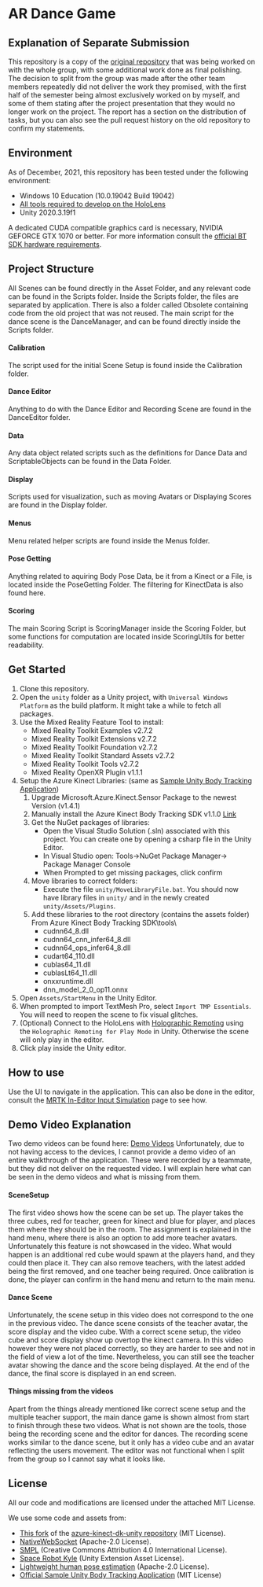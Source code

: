 # AR Dance Game
## Explanation of Separate Submission
This repository is a copy of the [original repository](https://github.com/softestsoph/motion-instructor) that was being worked on with the whole group, with some additional work done as final polishing. The decision to split from the group was made after the other team members repeatedly did not deliver the work they promised, with the first half of the semester being almost exclusively worked on by myself, and some of them stating after the project presentation that they would no longer work on the project. The report has a section on the distribution of tasks, but you can also see the pull request history on the old repository to confirm my statements.

## Environment
As of December, 2021, this repository has been tested under the following environment:
- Windows 10 Education (10.0.19042 Build 19042)
- [All tools required to develop on the HoloLens](https://docs.microsoft.com/en-us/windows/mixed-reality/install-the-tools)
- Unity 2020.3.19f1

 A dedicated CUDA compatible graphics card is necessary, NVIDIA GEFORCE GTX 1070 or better. For more information consult the 
 [official BT SDK hardware requirements](https://docs.microsoft.com/en-us/azure/kinect-dk/system-requirements). 
 
## Project Structure
All Scenes can be found directly in the Asset Folder, and any relevant code can be found in the Scripts folder. Inside the Scripts folder, the files are separated by application. There is also a folder called Obsolete containing code from the old project that was not reused.
The main script for the dance scene is the DanceManager, and can be found directly inside the Scripts folder.
#### Calibration
The script used for the initial Scene Setup is found inside the Calibration folder.
#### Dance Editor
Anything to do with the Dance Editor and Recording Scene are found in the DanceEditor folder.
#### Data
Any data object related scripts such as the definitions for Dance Data and ScriptableObjects can be found in the Data Folder.
#### Display
Scripts used for visualization, such as moving Avatars or Displaying Scores are found in the Display folder.
#### Menus
Menu related helper scripts are found inside the Menus folder.
#### Pose Getting
Anything related to aquiring Body Pose Data, be it from a Kinect or a File, is located inside the PoseGetting Folder. The filtering for KinectData is also found here.
#### Scoring
The main Scoring Script is ScoringManager inside the Scoring Folder, but some functions for computation are located inside ScoringUtils for better readability.

## Get Started
1. Clone this repository.
2. Open the `unity` folder as a Unity project, with `Universal Windows Platform` as the build platform. It might take a while to fetch all packages.
3. Use the Mixed Reality Feature Tool to install:
    - Mixed Reality Toolkit Examples v2.7.2
    - Mixed Reality Toolkit Extensions v2.7.2
    - Mixed Reality Toolkit Foundation v2.7.2
    - Mixed Reality Toolkit Standard Assets v2.7.2
    - Mixed Reality Toolkit Tools v2.7.2
    - Mixed Reality OpenXR Plugin v1.1.1
5. Setup the Azure Kinect Libraries: (same as [Sample Unity Body Tracking Application](https://github.com/microsoft/Azure-Kinect-Samples/tree/master/body-tracking-samples/sample_unity_bodytracking))
    1. Upgrade Microsoft.Azure.Kinect.Sensor Package to the newest Version (v1.4.1)
    2. Manually install the Azure Kinect Body Tracking SDK v1.1.0 [Link](https://docs.microsoft.com/en-us/azure/kinect-dk/body-sdk-download)
    4. Get the NuGet packages of libraries:
        - Open the Visual Studio Solution (.sln) associated with this project. You can create one by opening a csharp file in the Unity Editor.
        - In Visual Studio open: Tools->NuGet Package Manager-> Package Manager Console
        - When Prompted to get missing packages, click confirm
    5. Move libraries to correct folders:
        - Execute the file `unity/MoveLibraryFile.bat`. You should now have library files in `unity/` and in the newly created `unity/Assets/Plugins`.
    6. Add these libraries to the root directory (contains the assets folder)
       From Azure Kinect Body Tracking SDK\tools\
        - cudnn64_8.dll
        - cudnn64_cnn_infer64_8.dll
        - cudnn64_ops_infer64_8.dll
        - cudart64_110.dll
        - cublas64_11.dll
        - cublasLt64_11.dll
        - onxxruntime.dll
        - dnn_model_2_0_op11.onnx
6. Open `Assets/StartMenu` in the Unity Editor.
7. When prompted to import TextMesh Pro, select `Import TMP Essentials`. You will need to reopen the scene to fix visual glitches.
8. (Optional) Connect to the HoloLens with [Holographic Remoting](https://microsoft.github.io/MixedRealityToolkit-Unity/Documentation/Tools/HolographicRemoting.html#connecting-to-the-hololens-with-wi-fi) using the `Holographic Remoting for Play Mode` in Unity.
Otherwise the scene will only play in the editor.
9. Click play inside the Unity editor.


## How to use
Use the UI to navigate in the application. This can also be done in the editor, consult the 
[MRTK In-Editor Input Simulation](https://microsoft.github.io/MixedRealityToolkit-Unity/Documentation/InputSimulation/InputSimulationService.html)
page to see how.

## Demo Video Explanation
Two demo videos can be found here: [Demo Videos](https://drive.google.com/drive/folders/1dV66g14-gO3e55sY8MSQsrKDcKEhm505?usp=sharing)
Unfortunately, due to not having access to the devices, I cannot provide a demo video of an entire walkthrough of the application. These were recorded by a teammate, but they did not deliver on the requested video. I will explain here what can be seen in the demo videos and what is missing from them.
#### SceneSetup
The first video shows how the scene can be set up. The player takes the three cubes, red for teacher, green for kinect and blue for player, and places them where they should be in the room. The assignment is explained in the hand menu, where there is also an option to add more teacher avatars. Unfortunately this feature is not showcased in the video. What would happen is an additional red cube would spawn at the players hand, and they could then place it. They can also remove teachers, with the latest added being the first removed, and one teacher being required. Once calibration is done, the player can confirm in the hand menu and return to the main menu.
#### Dance Scene
Unfortunately, the scene setup in this video does not correspond to the one in the previous video. The dance scene consists of the teacher avatar, the score display and the video cube. With a correct scene setup, the video cube and score display show up overtop the kinect camera. In this video however they were not placed correctly, so they are harder to see and not in the field of view a lot of the time. Nevertheless, you can still see the teacher avatar showing the dance and the score being displayed. At the end of the dance, the final score is displayed in an end screen.
#### Things missing from the videos
Apart from the things already mentioned like correct scene setup and the multiple teacher support, the main dance game is shown almost from start to finish through these two videos. What is not shown are the tools, those being the recording scene and the editor for dances. The recording scene works similar to the dance scene, but it only has a video cube and an avatar reflecting the users movement. The editor was not functional when I split from the group so I cannot say what it looks like.

## License

All our code and modifications are licensed under the attached MIT License. 

We use some code and assets from:
- [This fork](https://github.com/Aviscii/azure-kinect-dk-unity) of the [azure-kinect-dk-unity repository](https://github.com/curiosity-inc/azure-kinect-dk-unity) (MIT License).
- [NativeWebSocket](https://github.com/endel/NativeWebSocket) (Apache-2.0 License). 
- [SMPL](https://smpl.is.tue.mpg.de/) (Creative Commons Attribution 4.0 International License). 
- [Space Robot Kyle](https://assetstore.unity.com/packages/3d/characters/robots/space-robot-kyle-4696) (Unity Extension Asset License). 
- [Lightweight human pose estimation](https://github.com/Daniil-Osokin/lightweight-human-pose-estimation-3d-demo.pytorch) (Apache-2.0 License). 
- [Official Sample Unity Body Tracking Application](https://github.com/microsoft/Azure-Kinect-Samples/tree/master/body-tracking-samples/sample_unity_bodytracking) (MIT License)

